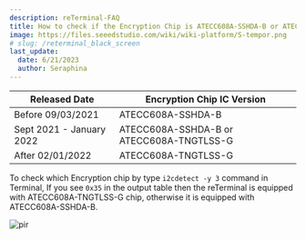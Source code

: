 ```yaml
---
description: reTerminal-FAQ
title: How to check if the Encryption Chip is ATECC608A-SSHDA-B or ATECC608A-TNGTLSS-G
image: https://files.seeedstudio.com/wiki/wiki-platform/S-tempor.png
# slug: /reterminal_black_screen
last_update:
  date: 6/21/2023
  author: Seraphina
---
```


<!-- Q14: How to check if the Encryption Chip is ATECC608A-SSHDA-B or ATECC608A-TNGTLSS-G -->

| Released Date | Encryption Chip IC Version |
|---|---|
| Before 09/03/2021 | ATECC608A-SSHDA-B |
| Sept 2021 - January 2022 | ATECC608A-SSHDA-B or ATECC608A-TNGTLSS-G |
| After 02/01/2022 | ATECC608A-TNGTLSS-G |

To check which Encryption chip by type  ```i2cdetect -y 3``` command in Terminal, If you see ```0x35``` in the output table then the reTerminal is equipped with ATECC608A-TNGTLSS-G chip, otherwise it is equipped with ATECC608A-SSHDA-B.

<p style={{textAlign: 'center'}}><img src="https://files.seeedstudio.com/wiki/ReTerminal/FAQ/i2cdetect_03.png" alt="pir" width={500} height="auto" /></p>
